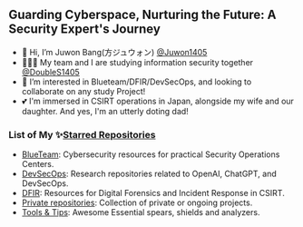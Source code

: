 ## Guarding Cyberspace, Nurturing the Future: A Security Expert's Journey

- 👋 Hi, I’m Juwon Bang(方ジュウォン) [@Juwon1405](https://juwon1405.github.io)
- 🧑‍🤝‍🧑 My team and I are studying information security together [@DoubleS1405](https://github.com/DoubleS1405)
- 👀 I’m interested in Blueteam/DFIR/DevSecOps, and looking to collaborate on any study Project!
- 💕 I'm immersed in CSIRT operations in Japan, alongside my wife and our daughter. And yes, I'm an utterly doting dad!

### List of My ✨[Starred Repositories](https://github.com/Juwon1405?tab=stars)

- [BlueTeam](https://github.com/stars/Juwon1405/lists/blueteam): Cybersecurity resources for practical Security Operations Centers.
- [DevSecOps](https://github.com/stars/Juwon1405/lists/devsecops):  Research repositories related to OpenAI, ChatGPT, and DevSecOps.
- [DFIR](https://github.com/stars/Juwon1405/lists/dfir): Resources for Digital Forensics and Incident Response in CSIRT.
- [Private repositories](https://github.com/stars/Juwon1405/lists/private-repositories): Collection of private or ongoing projects.
- [Tools & Tips](https://github.com/stars/Juwon1405/lists/tools-tips): Awesome Essential spears, shields and analyzers.

